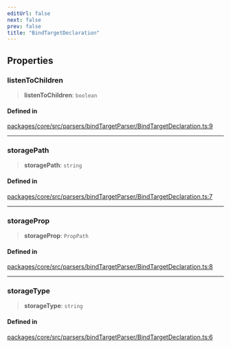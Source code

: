 ```yaml
---
editUrl: false
next: false
prev: false
title: "BindTargetDeclaration"
---
```


## Properties

### listenToChildren

> **listenToChildren**: `boolean`

#### Defined in

[packages/core/src/parsers/bindTargetParser/BindTargetDeclaration.ts:9](https://github.com/mProjectsCode/obsidian-meta-bind-plugin/blob/4b16a75fb63dfdb34e3ccf2756a324a84dd8fd85/packages/core/src/parsers/bindTargetParser/BindTargetDeclaration.ts#L9)

***

### storagePath

> **storagePath**: `string`

#### Defined in

[packages/core/src/parsers/bindTargetParser/BindTargetDeclaration.ts:7](https://github.com/mProjectsCode/obsidian-meta-bind-plugin/blob/4b16a75fb63dfdb34e3ccf2756a324a84dd8fd85/packages/core/src/parsers/bindTargetParser/BindTargetDeclaration.ts#L7)

***

### storageProp

> **storageProp**: `PropPath`

#### Defined in

[packages/core/src/parsers/bindTargetParser/BindTargetDeclaration.ts:8](https://github.com/mProjectsCode/obsidian-meta-bind-plugin/blob/4b16a75fb63dfdb34e3ccf2756a324a84dd8fd85/packages/core/src/parsers/bindTargetParser/BindTargetDeclaration.ts#L8)

***

### storageType

> **storageType**: `string`

#### Defined in

[packages/core/src/parsers/bindTargetParser/BindTargetDeclaration.ts:6](https://github.com/mProjectsCode/obsidian-meta-bind-plugin/blob/4b16a75fb63dfdb34e3ccf2756a324a84dd8fd85/packages/core/src/parsers/bindTargetParser/BindTargetDeclaration.ts#L6)
